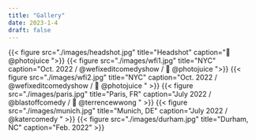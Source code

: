```yaml
---
title: "Gallery"
date: 2023-1-4
draft: false
---
```


{{< figure src="./images/headshot.jpg" title="Headshot" caption="📸 @photojuice ">}}
{{< figure src="./images/wfi1.jpg" title="NYC" caption="Oct. 2022 / @wefixeditcomedyshow / 📸 @photojuice ">}}
{{< figure src="./images/wfi2.jpg" title="NYC" caption="Oct. 2022 / @wefixeditcomedyshow / 📸 @photojuice  " >}}
{{< figure src="./images/paris.jpg" title="Paris, FR" caption="July 2022 / @blastoffcomedy / 📸 @terrencewwong " >}}
{{< figure src="./images/munich.jpg" title="Munich, DE" caption="July 2022 / @katercomedy " >}}
{{< figure src="./images/durham.jpg" title="Durham, NC" caption="Feb. 2022" >}}

